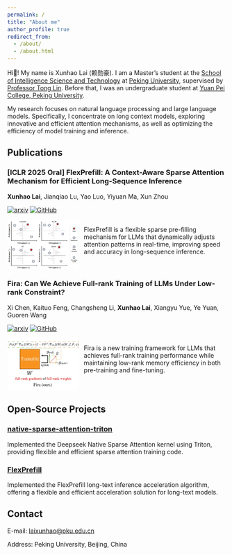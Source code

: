 ```yaml
---
permalink: /
title: "About me"
author_profile: true
redirect_from: 
  - /about/
  - /about.html
---
```


Hi👋! My name is Xunhao Lai (赖勋豪). I am a Master’s student at the [School of Intelligence Science and Technology](https://sai.pku.edu.cn/znxyenglish/) at [Peking University](https://english.pku.edu.cn), supervised by [Professor Tong Lin](https://www.cis.pku.edu.cn/szdw/zzjs/lt.htm). Before that, I was an undergraduate student at [Yuan Pei College, Peking University](https://yuanpei.pku.edu.cn/en/).

My research focuses on natural language processing and large language models. Specifically, I concentrate on long context models, exploring innovative and efficient attention mechanisms, as well as optimizing the efficiency of model training and inference.

## Publications

### [ICLR 2025 Oral] FlexPrefill: A Context-Aware Sparse Attention Mechanism for Efficient Long-Sequence Inference

**Xunhao Lai**, Jianqiao Lu, Yao Luo, Yiyuan Ma, Xun Zhou

[![arxiv](https://img.shields.io/badge/arXiv-2502.20766-b31b1b.svg?style=flat-square)](https://arxiv.org/abs/2502.20766)
[![GitHub](https://img.shields.io/badge/-GitHub-black?logo=github&style=flat-square)](https://github.com/bytedance/FlexPrefill)

<div style="margin-bottom: 20px; overflow: hidden;">
<img src="/images/about_flexprefill.jpg" alt="FlexPrefill" style="float: left; width: 33%; margin-right: 10px;">
<p>FlexPrefill is a flexible sparse pre-filling mechanism for LLMs that dynamically adjusts attention patterns in real-time, improving speed and accuracy in long-sequence inference.</p>
</div>

### Fira: Can We Achieve Full-rank Training of LLMs Under Low-rank Constraint?

Xi Chen, Kaituo Feng, Changsheng Li, **Xunhao Lai**, Xiangyu Yue, Ye Yuan, Guoren Wang

[![arxiv](https://img.shields.io/badge/arXiv-2410.01623-b31b1b.svg?style=flat-square)](https://arxiv.org/abs/2410.01623)
[![GitHub](https://img.shields.io/badge/-GitHub-black?logo=github&style=flat-square)](https://github.com/xichen-fy/Fira)

<div style="margin-bottom: 20px; overflow: hidden;">
<img src="/images/about_fira.jpg" alt="Fira" style="float: left; width: 33%; margin-right: 10px;">
<p>Fira is a new training framework for LLMs that achieves full-rank training performance while maintaining low-rank memory efficiency in both pre-training and fine-tuning.</p>
</div>

## Open-Source Projects

### [native-sparse-attention-triton](https://github.com/XunhaoLai/native-sparse-attention-triton)

Implemented the Deepseek Native Sparse Attention kernel using Triton, providing flexible and efficient sparse attention training code.

### [FlexPrefill](https://github.com/bytedance/FlexPrefill)

Implemented the FlexPrefill long-text inference acceleration algorithm, offering a flexible and efficient acceleration solution for long-text models.

## Contact

E-mail: <laixunhao@pku.edu.cn>

Address: Peking University, Beijing, China
